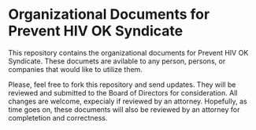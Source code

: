 # Organizational Documents for Prevent HIV OK Syndicate

This repository contains the organizational documents for Prevent HIV OK Syndicate. These documets are avilable to any person, persons, or companies that would like to utilize them.

Please, feel free to fork this repository and send updates. They will be reviewed and submitted to the Board of Directors for consideration. All changes are welcome, expecialy if reviewed by an attorney. Hopefully, as time goes on, these documents will also be reviewed by an attorney for completetion and correctness.
